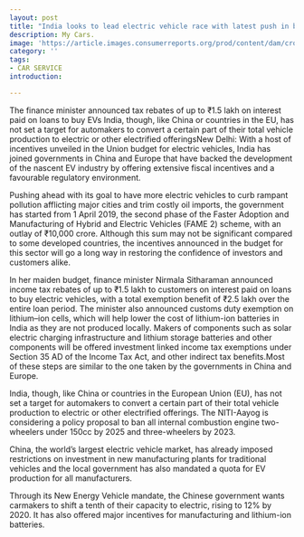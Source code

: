 ```yaml
---
layout: post
title: "India looks to lead electric vehicle race with latest push in budget"
description: My Cars.
image: 'https://article.images.consumerreports.org/prod/content/dam/cro/news_articles/cars/2016-Subaru-Crosstrek-pr-f-3-2016-Cars-II'
category: ''
tags:
- CAR SERVICE
introduction:

---
```

The finance minister announced tax rebates of up to ₹1.5 lakh on interest paid on loans to buy EVs
India, though, like China or countries in the EU, has not set a target for automakers to convert a certain part of their total vehicle production to electric or other electrified offeringsNew Delhi: With a host of incentives unveiled in the Union budget for electric vehicles, India has joined governments in China and Europe that have backed the development of the nascent EV industry by offering extensive fiscal incentives and a favourable regulatory environment.

Pushing ahead with its goal to have more electric vehicles to curb rampant pollution afflicting major cities and trim costly oil imports, the government has started from 1 April 2019, the second phase of the Faster Adoption and Manufacturing of Hybrid and Electric Vehicles (FAME 2) scheme, with an outlay of ₹10,000 crore. Although this sum may not be significant compared to some developed countries, the incentives announced in the budget for this sector will go a long way in restoring the confidence of investors and customers alike.

In her maiden budget, finance minister Nirmala Sitharaman announced income tax rebates of up to ₹1.5 lakh to customers on interest paid on loans to buy electric vehicles, with a total exemption benefit of ₹2.5 lakh over the entire loan period. The minister also announced customs duty exemption on lithium–ion cells, which will help lower the cost of lithium-ion batteries in India as they are not produced locally. Makers of components such as solar electric charging infrastructure and lithium storage batteries and other components will be offered investment linked income tax exemptions under Section 35 AD of the Income Tax Act, and other indirect tax benefits.Most of these steps are similar to the one taken by the governments in China and Europe.

India, though, like China or countries in the European Union (EU), has not set a target for automakers to convert a certain part of their total vehicle production to electric or other electrified offerings. The NITI-Aayog is considering a policy proposal to ban all internal combustion engine two-wheelers under 150cc by 2025 and three-wheelers by 2023.

China, the world’s largest electric vehicle market, has already imposed restrictions on investment in new manufacturing plants for traditional vehicles and the local government has also mandated a quota for EV production for all manufacturers.

Through its New Energy Vehicle mandate, the Chinese government wants carmakers to shift a tenth of their capacity to electric, rising to 12% by 2020. It has also offered major incentives for manufacturing and lithium-ion batteries.